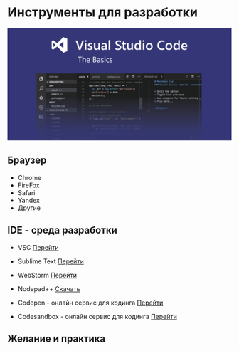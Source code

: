# Инструменты для разработки

![ide](../start/images/7.png)

## Браузер
<ul>
    <li>Chrome</li>
    <li>FireFox</li>
    <li>Safari</li>
    <li>Yandex</li>
    <li>Другие</li>
</ul>

## IDE - среда разработки

- VSC [Перейти](https://code.visualstudio.com/)

- Sublime Text [Перейти](https://www.sublimetext.com/)

- WebStorm [Перейти](https://www.jetbrains.com/ru-ru/webstorm/)

- Nodepad++ [Скачать](https://notepad-plus-plus.org/)

- Codepen - онлайн сервис для кодинга [Перейти](https://codepen.io)
- Сodesandbox - онлайн сервис для кодинга [Перейти](https://codesandbox.io/)

## Желание и практика